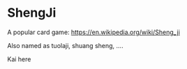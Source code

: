 # ShengJi
A popular card game: https://en.wikipedia.org/wiki/Sheng_ji

Also named as tuolaji, shuang sheng, ....

Kai here